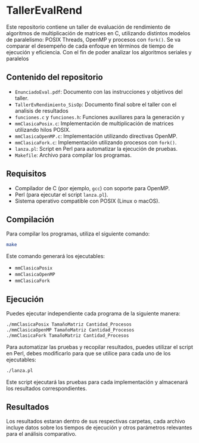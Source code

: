 # TallerEvalRend

Este repositorio contiene un taller de evaluación de rendimiento de algoritmos de multiplicación de matrices en C, utilizando distintos modelos de paralelismo: POSIX Threads, OpenMP y procesos con `fork()`. Se va comparar el desempeño de cada enfoque en términos de tiempo de ejecución y eficiencia. Con el fin de poder analizar los algoritmos seriales y paralelos

## Contenido del repositorio

- `EnunciadoEval.pdf`: Documento con las instrucciones y objetivos del taller.
- `TallerEvRendimiento_SisOp`: Documento final sobre el taller con el analisis de resultados
- `funciones.c` y `funciones.h`: Funciones auxiliares para la generación y
- `mmClasicaPosix.c`: Implementación de multiplicación de matrices utilizando hilos POSIX.
- `mmClasicaOpenMP.c`: Implementación utilizando directivas OpenMP.
- `mmClasicaFork.c`: Implementación utilizando procesos con `fork()`.
- `lanza.pl`: Script en Perl para automatizar la ejecución de pruebas.
- `Makefile`: Archivo para compilar los programas.

## Requisitos

- Compilador de C (por ejemplo, `gcc`) con soporte para OpenMP.
- Perl (para ejecutar el script `lanza.pl`).
- Sistema operativo compatible con POSIX (Linux o macOS).

## Compilación

Para compilar los programas, utiliza el siguiente comando:

```bash
make
```

Este comando generará los ejecutables:

- `mmClasicaPosix`
- `mmClasicaOpenMP`
- `mmClasicaFork`

## Ejecución

Puedes ejecutar independiente cada programa de la siguiente manera:

```bash
./mmClasicaPosix TamañoMatriz Cantidad_Procesos
./mmClasicaOpenMP TamañoMatriz Cantidad_Procesos
./mmClasicaFork TamañoMatriz Cantidad_Procesos
```

Para automatizar las pruebas y recopilar resultados, puedes utilizar el script en Perl, debes modificarlo para que se utilice
para cada uno de los ejecutables:

```bash
./lanza.pl
```

Este script ejecutará las pruebas para cada implementación y almacenará los resultados correspondientes.

## Resultados

Los resultados estaran dentro de sus respectivas carpetas, cada archivo incluye datos sobre los tiempos de ejecución y otros parámetros relevantes para el análisis comparativo.
